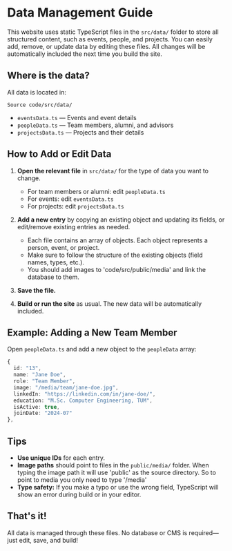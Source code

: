 # Data Management Guide

This website uses static TypeScript files in the `src/data/` folder to store all structured content, such as events, people, and projects. You can easily add, remove, or update data by editing these files. All changes will be automatically included the next time you build the site.

## Where is the data?

All data is located in:
```
Source code/src/data/
```
- `eventsData.ts` — Events and event details
- `peopleData.ts` — Team members, alumni, and advisors
- `projectsData.ts` — Projects and their details

## How to Add or Edit Data

1. **Open the relevant file** in `src/data/` for the type of data you want to change.
   - For team members or alumni: edit `peopleData.ts`
   - For events: edit `eventsData.ts`
   - For projects: edit `projectsData.ts`

2. **Add a new entry** by copying an existing object and updating its fields, or edit/remove existing entries as needed.
   - Each file contains an array of objects. Each object represents a person, event, or project.
   - Make sure to follow the structure of the existing objects (field names, types, etc.).
   - You should add images to 'code/src/public/media' and link the database to them.

3. **Save the file.**

4. **Build or run the site** as usual. The new data will be automatically included.

## Example: Adding a New Team Member

Open `peopleData.ts` and add a new object to the `peopleData` array:
```typescript
{
  id: "13",
  name: "Jane Doe",
  role: "Team Member",
  image: "/media/team/jane-doe.jpg",
  linkedIn: "https://linkedin.com/in/jane-doe/",
  education: "M.Sc. Computer Engineering, TUM",
  isActive: true,
  joinDate: "2024-07"
},
```

## Tips
- **Use unique IDs** for each entry.
- **Image paths** should point to files in the `public/media/` folder. When typing the image path it will use 'public' as the source directory. So to point to media you only need to type '/media'
- **Type safety:** If you make a typo or use the wrong field, TypeScript will show an error during build or in your editor.

## That's it!
All data is managed through these files. No database or CMS is required—just edit, save, and build! 
